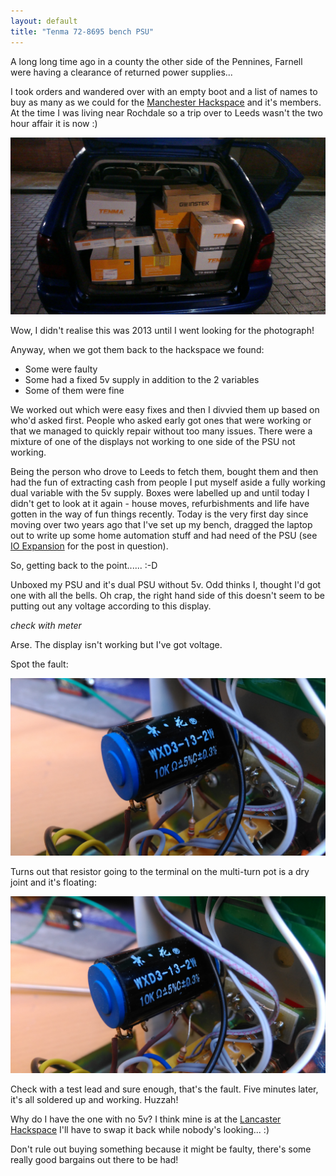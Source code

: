 ```yaml
---
layout: default
title: "Tenma 72-8695 bench PSU"
---
```

A long long time ago in a county the other side of the Pennines, Farnell were having a clearance of returned power supplies...

I took orders and wandered over with an empty boot and a list of names to buy as many as we could for the [Manchester Hackspace](https://hacman.org.uk/) and it's members. At the time I was living near Rochdale so a trip over to Leeds wasn't the two hour affair it is now :)

![Car boot loaded with PSU](/assets/2015-12-07/boot-of-car.jpg)

Wow, I didn't realise this was 2013 until I went looking for the photograph!

Anyway, when we got them back to the hackspace we found:

* Some were faulty
* Some had a fixed 5v supply in addition to the 2 variables
* Some of them were fine

We worked out which were easy fixes and then I divvied them up based on who'd asked first. People who asked early got ones that were working or that we managed to quickly repair without too many issues. There were a mixture of one of the displays not working to one side of the PSU not working.

Being the person who drove to Leeds to fetch them, bought them and then had the fun of extracting cash from people I put myself aside a fully working dual variable with the 5v supply. Boxes were labelled up and until today I didn't get to look at it again - house moves, refurbishments and life have gotten in the way of fun things recently. Today is the very first day since moving over two years ago that I've set up my bench, dragged the laptop out to write up some home automation stuff and had need of the PSU (see [IO Expansion](https://idnorton.github.io/2015/07/12/IO-expansion.html) for the post in question).

So, getting back to the point......  :-D

Unboxed my PSU and it's dual PSU without 5v. Odd thinks I, thought I'd got one with all the bells. Oh crap, the right hand side of this doesn't seem to be putting out any voltage according to this display.

*check with meter*

Arse. The display isn't working but I've got voltage.

Spot the fault:

![Variable resistor with fault](/assets/2015-12-07/variable-resistor-1.jpg)

Turns out that resistor going to the terminal on the multi-turn pot is a dry joint and it's floating:

![Variable resistor with floating lead](/assets/2015-12-07/variable-resistor-2.jpg)

Check with a test lead and sure enough, that's the fault. Five minutes later, it's all soldered up and working. Huzzah!

Why do I have the one with no 5v? I think mine is at the [Lancaster Hackspace](http://lamm.hackspace.org.uk/) I'll have to swap it back while nobody's looking... :)

Don't rule out buying something because it might be faulty, there's some really good bargains out there to be had!
